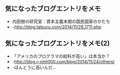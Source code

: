 ## 気になったブログエントリをメモ 

* 内田樹の研究室：資本主義末期の国民国家のかたち
* -http://blog.tatsuru.com/2014/11/26_1711.php


## 気になったブログエントリをメモ(2)

* 「アメリカのプログラマの給料が高い」は本当か？
* -http://blog.r-nmt000.com/blog/2014/11/24/others/
* -ほんとうに高いんだ...
